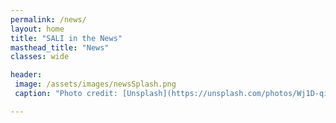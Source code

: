 ```yaml
---
permalink: /news/
layout: home
title: "SALI in the News"
masthead_title: "News"
classes: wide

header:
 image: /assets/images/newsSplash.png
 caption: "Photo credit: [Unsplash](https://unsplash.com/photos/Wj1D-qiOseE)"

---
```


<!--- old embed: {% include twitter.html %} --->

<!--- <div align="center"><a class="twitter-timeline" data-chrome="transparent noheader nofooter" data-width="1000" data-dnt="true" data-tweet-limit="5" href="https://twitter.com/SciAdvLI?ref_src=twsrc%5Etfw">SciAdvLI</a>
<script async src="https://platform.twitter.com/widgets.js" charset="utf-8"></script>
</div> --->



